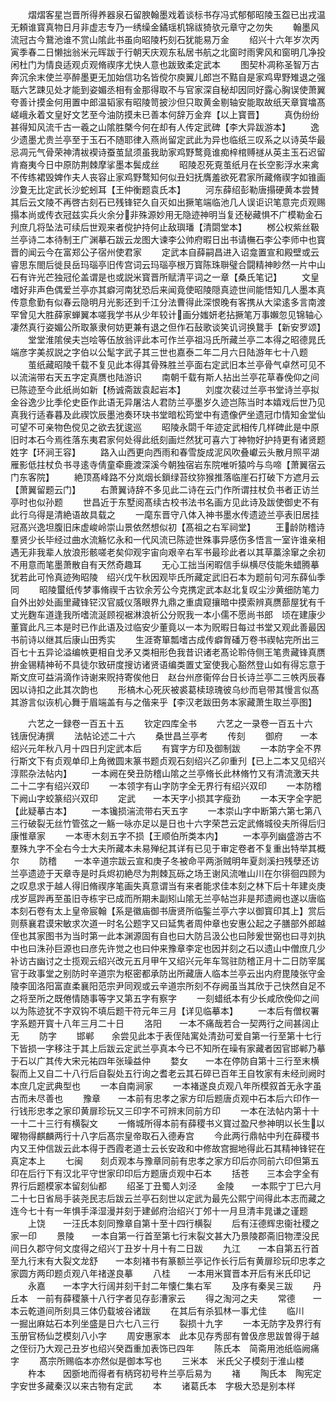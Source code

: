 <!-- { "loadSidebar": true } -->
　　熠熠客星岂晋所得养器泉石留腴翰墨戏着谈标书存冯式郁郁昭陵玉盌已出戎温无頼谁寳真物日月非虚志专乃一绣缲金鐍瑶机锦祓猗欤元章守之勿失
　　翰墨风流冠古今鵞池谁不赏山隂此书虽向昭陵朽刻石犹能易万金
　　绍兴十六年岁次丙寅季春二日懒拙翁米元晖跋于行朝天庆观东私居书航之北窗时雨霁风和窗明几净投闲杜门为情良适观贞观脩禊序尤快人意也跋致柔定武本
　　图契朴凋称圣智万古奔沉余末使兰亭醉墨更无加始信功名皆傥尔庾翼儿郎岂不黠自是家鸡卑野雉退之强聒六艺踈见处才能到姿媚丞相有金那得取不与官家深自秘却因同好露心胸误使萧翼夸善计摸金何用置中郎温韬家有昭陵笥披沙但只取黄金剔轴安能取故纸天章寳墖髙嵯峨永着文皇好文艺至今油防摸未已善本何辞万金弃【以上寳晋】
　　真伪纷纷甚得知风流千古一羲之山隂胜槩今何在却有人传定武碑【李大异跋游本】
　　逸少遗墨尤贵兰亭至于玉石不随耶律入燕尚留定武此为异也临纸三叹系之以诗英华最忌凋元气骨荣神清袚褉诗蚕茧鼠须虽我助家鸡野鹜竟谁痴梓棺赙禭从英主玉石迟留肯裔夷今日中原防荆棘摩挲墨本鬓成丝
　　昭陵忍死覔茧纸月在长空影浮水来禽不传练裙毁婢作夫人丧容止家鸡野鹜知何似丑妇抚膺羞欲死君家所藏脩禊字如锥画沙夐无比定武长沙蛇蚓耳【王仲衡题袁氏本】
　　河东薛绍彭勒唐搨硬黄本尝賛其后云文陵不再啓古刻石已残锋铓久自灭如出撅笔端临池几人误讵识笔意完贞观赐搨本尚或传衣冠兹实兵火余分非殊源妙用无隐迹神明当复还秘藏惧不广模勒金石刋庶几将坠法可续后世观来者傥护持何止敌璵璠【清閟堂本】
　　桞公权紫丝靸兰亭诗二本待制王广渊摹石跋云龙图大谏李公帅府暇日出书请橅石李公李师中也寳晋的闻云今在富郑公子宿州使君家
　　定武本自薛嗣昌进入诏龛置宣和殿壁或云睿思东閤后徙艮岳玛瑙亭旧传宫词云玛瑙亭根万寳陈珠聨璧合闘精神眇然一片中山石有许光芒独冠伦盖谓是也或説米寳晋所赋清平词之一章【桑氏笔记】
　　文皇嗜好非声色偶爱兰亭亦其癖河南犹恐后来闻竟使昭陵隠真迹世间能悟知几人墨本真传意愈勤有似春云隐明月光影还到千江分法曹得此深恨晚有客携从大梁逺多言南渡罕曾见大胜薛家蝉翼本嗟我学书从少年较计画分媸妍老拈撅笔万事嬾忽见锦轴心凄然真行姿媚公所取篆隶何妨更兼有退之但作石鼔歌谈笑讥诃换鵞手【新安罗颂】
　　堂堂淮隂侯夫岂哙等伍放翁评此本可作兰亭祖冯氏所藏兰亭二本得之昭德晁氏端彦字美叔説之字伯以公髦字武子其三世也嘉泰二年二月六日陆游年七十八题
　　茧纸藏昭陵千载不复见此本得其骨殊胜兰亭面右定武旧本兰亭骨气卓然可见不以流湍带右天五字定真赝也陆游识
　　南朝千载有斯人拈出兰亭花草春俛仰之间已陈迹至今此纸尚如新【杨诚斋跋袁起岩本】
　　刘度次裴过兰亭书堂诗兰亭拟金谷逸少比季伦史臣作此语无异屠沽人君防兰亭墨岁久迹岂陈当时本嬉戏后世乃见真我行适春暮及此禊饮辰墨池奏环玦书堂暗松筠堂中有遗像俨坐遗冠巾情知金堂仙可望不可亲物色傥见之欲去犹逡巡
　　昭陵永閟千年迹定武相传几样碑此是中原旧时本石今焉徃落东夷君家何处得此纸刻画烂然犹可喜六丁神物好护持更有诸贤题姓字【环涧王容】
　　路入山西更向西雨和春雪旋成泥风吹叠巘云头散月照平湖雁影低拄杖负书寻逺寺倩童牵鹿渡深溪今朝独宿岩东院唯听猿吟与鸟啼【萧翼宿云门东客院】
　　絶顶髙峰路不分岚烟长鎻绿苔纹狝猴推落临崖石打破下方遮月云【萧翼留题云门】
　　右萧翼诗辞不多见此二诗在云门作所谓拄杖负书者正访兰亭时也似孙题
　　世昌近于东墅阅髙续古校书法书名画方见此诗及跋使御史不有此行乌得是清絶语故具载之
　　一麾东晋守八体入神书墨水传遗迹兰亭表旧居挂冠髙兴逸坦腹旧床虚峻岭崇山景依然想似初【髙祖之右军祠堂】
　　王龄防稽诗羣贤少长毕经过曲水流觞忆永和一代风流已陈迹世殊事异感伤多悟言一室许谁亲相遇无非我辈人放浪形骸嗟老矣仰观宇宙向艰辛右军书最珍此者以其草藁涂窜之余初不用意而笔墨萧散自有天然奇趣耳
　　无心工拙当闲暇信手纵横尽伎能朱蜡腾摹犹若此可怜真迹殉昭陵　绍兴戊午秋因观毕氏所藏定武旧石本为题前句河东薛仙季同
　　昭陵蠒纸传梦事脩禊千古钦余芳公今克携定武本赵北复叹尘沙黄细防笔力自外出妙处画里藏锋铓汉官威仪落眼界九鼎之重虞窥攘暗中摸索辨真赝蔀屋犹有千丈光麴车道逢我所嗜流涎顾视裾淋浪祈公分贶我一本小儒不愿尚书郎　顷在建康少董寳此凡三本是时已作此语及过临安少董竟以一本为贶暇日每过书堂又观此善最因书前诗以继其后康山田秀实
　　生涯寄箪瓢嗜古成传癖胷磻万卷书禊帖完所出三百七十五异论溢编帙更相自戈矛又类相形色我昔识诸老髙论聆侍侧王笔贵藏锋真赝拚金锡精神茍不具徒尔致研度搜访诸贤语编类置丈室使我心豁然登山如有得忘意于斯文庶可益涓滴作诗谢来贶持寄俟他日　赵台州彦衞倅台日长诗兰亭二三帙丙辰春因以诗扣之此其次韵也
　　形槁木心死灰被裘葛椟琼瑰彼乌纱而皂带其慢言似髙其游言似诙机心舞于眉端盖有与之偕来乎【李汉老跋田务本家藏萧生取兰亭图】










　　六艺之一録卷一百五十五
　　钦定四库全书
　　六艺之一录卷一百五十六　　钱唐倪涛撰
　　法帖论述二十六
　　桑世昌兰亭考
　　传刻
　　御府　　一本绍兴元年秋八月十四日刋定武本后
　　有寳字方印及御制跋
　　一本防字全不界行斯文下有贞观单印上角微圆末篆书题贞观石刻绍兴乙卯重刋【已上二本又见绍兴淳熙杂法帖内】
　　一本阙在癸丑防稽山隂之兰亭脩长此林脩竹又有清流激天共二十二字有绍兴双印
　　一本领字有山字防字全无界行有绍兴双印
　　一本防稽下阙山字蛟篆绍兴双印
　　定武　　一本天字小损其字瘦劲
　　一本天字全字肥【此疑摹古本】
　　一本镵损湍流带右天五字
　　一本崇山字中断第六第七第八三行破裂无丝竹管弦之一觞一咏亦足以是日也十六字荣芑云定武脩城役夫所得后归康惟章家
　　一本枣木刻五字不损【王顺伯所类本内】
　　一本亭列幽盛游古不羣殊九字不全右今士大夫所藏本未易殚纪其详有已见于审定卷者不复重出特举其概尔
　　防稽　　一本辛道宗跋云宣和庚子冬被命平两浙贼明年夏剡溪扫残孽还访兰亭遗迹于天章寺是时兵烬初絶尽为荆棘瓦砾之场王谢风流唯山川在尔徘徊四顾为之叹息求于越人得旧脩禊序笔画失真意谓当有来者能求佳本刻之林下后十年建炎庚戌岁扈跸再至虽旧寺栋宇已成而所期未副矧山隂无兰亭帖岂非是邦遗阙也遂以唐临本刻石卷有太上皇帝宸翰【系是徽庙御书唐贤所临鍳兰亭六字以御寳印其上】赏后则蔡襄君谟宋敏求次道一时名公题字又曰延隽者周仲章也安惠公起之子膳部外郎越侄也其家图书为当时第一此本渊源固有自也曰大防吕汲公也曰陟爰世弼也曰寻刘执中也曰洙孙巨源也曰彦先许觉之也曰仲来豫章李定也因并刻之石以遗山中僧庶几少补访古幽讨之士揽观云绍兴改元五月甲午又绍兴元年车驾驻防稽正月十二日防宰属官于政事堂之别防时辛道宗为枢密都承防出所藏唐人临本兰亭云出内府毘陵张守金陵李囬洛阳富直柔襄阳范宗尹同观或云辛道宗所刻不存阙虽当其欣于己快然自足不之将至所之既倦情随事等字又第五字有察字
　　一刻蜡纸本有少长咸欣俛仰之间以为陈迹犹不字双钩不填后题干符元年三月【详见临摹本】
　　一本后有僧权署字系题开寳十八年三月二十日
　　洛阳　　一本不痛哉若合一契两行之间甚阔止无
　　防字
　　邯郸　　余尝见此本于表侄陆寓处清劲可爱自第一行至第十七行下皆损一字移注于其上后跋云定武兰亭真本今已不知所在璪有家藏者因官邯郸乃摹于石以广其传大宋元祐四年张璪益仲
　　婺女　　一本在停防自第十三行至末横裂而上又自二十八行后自裂处五行询之耆老云其石碎已百年王自牧家有未经刓阙时本庶几定武典型也
　　一本自南涧家
　　一本褚遂良贞观八年所模叙首无永字虽古而未尽善也
　　豫章　　一本前有忠孝之家方印后题唐贞观中石本后六印作一行钱形忠孝之家印黄扉珍玩又三印字不可辨末同前方印
　　一本在法帖内第十十一十二十三行有横裂文
　　一脩城所得本前有薛稷书义寳过盈尺参神明以长生以曜物得麒麟两行十八字后髙宗皇帝取石入德寿宫
　　今此两行鼎帖中刋在薛稷书内又王仲信跋云此本得于西霞老道士云长安政和中修故宫掘地得此石其精神锋铓在真定本上
　　七闽　　刻贞观本与豫章同前有忠孝之家方印后亦同前六印但第五印在后行下有汉北平守世家印印后方题唐贞观中石本
　　括苍　　三本会字全有界行后题模家本留刻仙都
　　绍圣丁丑蜀人刘泾
　　金陵　　一本熙宁丁巳六月二十七日省局手装尧民志后跋云兰亭石刻世以定武为最先公熙宁间得此本志而藏之连今七十有一年惧手泽湿漫并刻于建邺府治绍兴丁邜十一月旦清丰晁谦之谨题
　　上饶　　一汪氏本刻同豫章自第十至十四行横裂
　　后有汪德辉忠衞社稷之家一印
　　景陵　　一本自第一行首至第七行末裂文甚大乃景陵郡斋旧物湮没民间日久郡守何文度得之绍兴丁丑岁十月十有二日跋
　　九江　　一本自第五行首至九行末有大裂文龙舒　　一本刻褚书有篆额兰亭记作长行后有黄扉珍玩印忠孝之家圆方两印题贞观八年禇遂良摹
　　八桂　　一本用米寳晋本开后有米氏印记
　　永嘉　　一本字大行阔并刻干封二年懐仁集右军
　　及序有秦吴三跋
　　丹丘本　一前有薛稷篆十八行字者见存彭漕家云
　　得之淘河之夫
　　常德　　一本云乾道间所刻具三体仍载坡谷诸跋
　　在其后有杀狐林一事尤佳
　　临川　　一掘出麻姑石本列坐盛是日六七八三行
　　裂损十九字
　　一本无防字及界行有玉册官杨仙芝模刻八小字
　　周安惠家本　此本见存秀邸有曽伋彦思跋曽得于越之侄衍乃大观己丑岁也绍兴癸酉重加表饰已四年
　　陈氏本　简斋用池纸临阙痛字
　　髙宗所赐临本亦然似是御本写也
　　三米本　米氏父子模刻于淮山楼
　　杵本　　因斵地而得者有柄窍初号杵兰亭后易为
　　褚
　　陶氏本　陶宪定字安世多藏秦汉以来古物有定武
　　本
　　诸葛氏本　字极大恐是别本样
